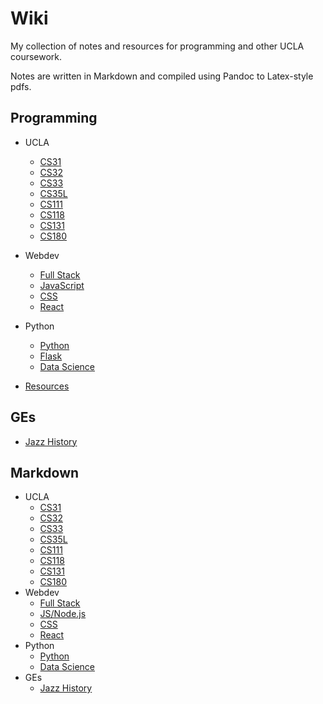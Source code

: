 # Wiki

My collection of notes and resources for programming and other UCLA coursework.

Notes are written in Markdown and compiled using Pandoc to Latex-style pdfs.

## Programming

- UCLA
  - [CS31](Programming/CS31.pdf)
  - [CS32](Programming/CS32.pdf)
  - [CS33](Programming/CS33.pdf)
  - [CS35L](Programming/CS35L.pdf)
  - [CS111](Programming/CS111.pdf)
  - [CS118](Programming/CS118.pdf)
  - [CS131](Programming/CS131.pdf)
  - [CS180](Programming/CS180.pdf)
- Webdev
  - [Full Stack](Programming/full_stack.pdf)
  - [JavaScript](Programming/javascript.pdf)
  - [CSS](Programming/css.pdf)
  - [React](Programming/react.pdf)
- Python
  - [Python](Programming/python.pdf)
  - [Flask](Programming/flask.pdf)
  - [Data Science](Programming/data_science.pdf)

- [Resources](resources.md)

## GEs

- [Jazz History](Other/M50B.pdf)

## Markdown

- UCLA
  - [CS31](Programming/CS31.md)
  - [CS32](Programming/CS32.md)
  - [CS33](Programming/CS33.md)
  - [CS35L](Programming/CS35L.md)
  - [CS111](Programming/CS111.md)
  - [CS118](Programming/CS118.md)
  - [CS131](Programming/CS131.md)
  - [CS180](Programming/CS180.md)
- Webdev
  - [Full Stack](Programming/full_stack.md)
  - [JS/Node.js](Programming/javascript.md)
  - [CSS](Programming/css.pdf)
  - [React](Programming/react.md)
- Python
  - [Python](Programming/python.md)
  - [Data Science](Programming/data_science.md)
- GEs
  - [Jazz History](Other/M50B.md)
